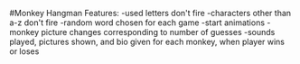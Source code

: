 #Monkey Hangman
Features:
-used letters don't fire
-characters other than a-z don't fire
-random word chosen for each game
-start animations
-monkey picture changes corresponding to number of guesses
-sounds played, pictures shown, and bio given for each monkey, when player wins or loses